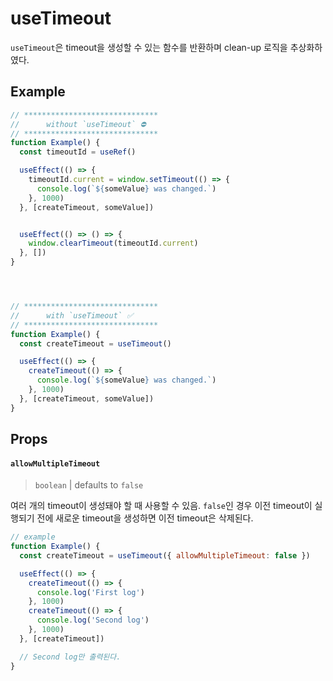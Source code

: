 # useTimeout

`useTimeout`은 timeout을 생성할 수 있는 함수를 반환하며 clean-up 로직을 추상화하였다. 


## Example

```jsx
// ******************************
//      without `useTimeout` ⛔️
// ******************************
function Example() {
  const timeoutId = useRef()

  useEffect(() => {
    timeoutId.current = window.setTimeout(() => {
      console.log(`${someValue} was changed.`)
    }, 1000)
  }, [createTimeout, someValue])


  useEffect(() => () => {
    window.clearTimeout(timeoutId.current)
  }, [])
}




// ******************************
//      with `useTimeout` ✅
// ******************************
function Example() {
  const createTimeout = useTimeout()

  useEffect(() => {
    createTimeout(() => {
      console.log(`${someValue} was changed.`)
    }, 1000)
  }, [createTimeout, someValue])
}
```

## Props

#### `allowMultipleTimeout`

> `boolean` | defaults to `false`

여러 개의 timeout이 생성돼야 할 때 사용할 수 있음. `false`인 경우 이전 timeout이 실행되기 전에 새로운 timeout을 생성하면 이전 timeout은 삭제된다.

```jsx
// example
function Example() {
  const createTimeout = useTimeout({ allowMultipleTimeout: false })

  useEffect(() => {
    createTimeout(() => {
      console.log('First log')
    }, 1000)
    createTimeout(() => {
      console.log('Second log')
    }, 1000)
  }, [createTimeout])

  // Second log만 출력된다.
}
```
